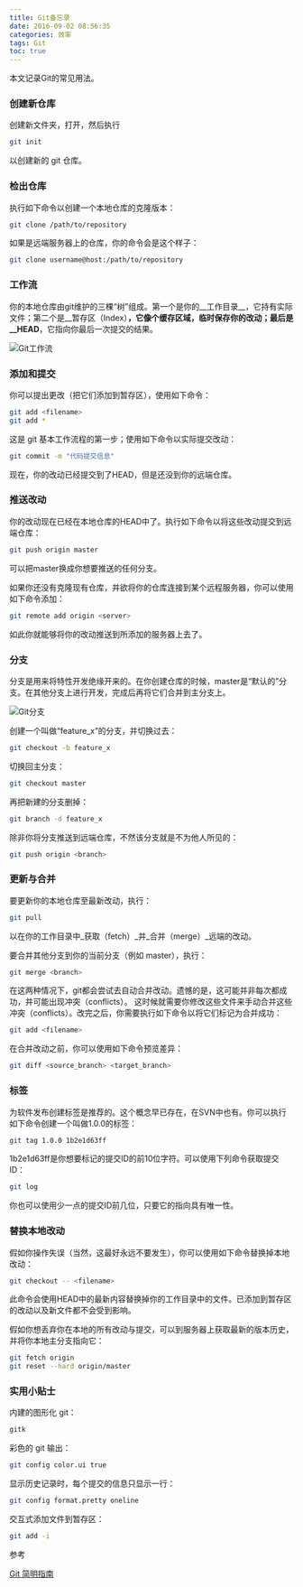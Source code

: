 ```yaml
---
title: Git备忘录
date: 2016-09-02 08:56:35
categories: 效率
tags: Git
toc: true
---
```

本文记录Git的常见用法。

### 创建新仓库

创建新文件夹，打开，然后执行 

```bash
git init
```

以创建新的 git 仓库。

### 检出仓库

执行如下命令以创建一个本地仓库的克隆版本：

```bash
git clone /path/to/repository 
```

如果是远端服务器上的仓库，你的命令会是这个样子：

```bash
git clone username@host:/path/to/repository
```

### 工作流

你的本地仓库由git维护的三棵“树”组成。第一个是你的__工作目录__，它持有实际文件；第二个是__暂存区（Index）__，它像个缓存区域，临时保存你的改动；最后是__HEAD__，它指向你最后一次提交的结果。

![Git工作流](/images/git-trees.png "Git Workflow")

### 添加和提交

你可以提出更改（把它们添加到暂存区），使用如下命令：

```bash
git add <filename>
git add *
```

这是 git 基本工作流程的第一步；使用如下命令以实际提交改动：

```bash
git commit -m "代码提交信息"
```

现在，你的改动已经提交到了HEAD，但是还没到你的远端仓库。

### 推送改动

你的改动现在已经在本地仓库的HEAD中了。执行如下命令以将这些改动提交到远端仓库：

```bash
git push origin master
```

可以把master换成你想要推送的任何分支。 

如果你还没有克隆现有仓库，并欲将你的仓库连接到某个远程服务器，你可以使用如下命令添加：

```bash
git remote add origin <server>
```

如此你就能够将你的改动推送到所添加的服务器上去了。

### 分支

分支是用来将特性开发绝缘开来的。在你创建仓库的时候，master是“默认的”分支。在其他分支上进行开发，完成后再将它们合并到主分支上。

![Git分支](/images/git-branches.png "Git Branches")

创建一个叫做“feature_x”的分支，并切换过去：

```bash
git checkout -b feature_x
```

切换回主分支：

```bash
git checkout master
```

再把新建的分支删掉：

```bash
git branch -d feature_x
```

除非你将分支推送到远端仓库，不然该分支就是不为他人所见的：

```bash
git push origin <branch>
```

### 更新与合并

要更新你的本地仓库至最新改动，执行：

```bash
git pull
```

以在你的工作目录中_获取（fetch）_并_合并（merge）_远端的改动。

要合并其他分支到你的当前分支（例如 master），执行：

```bash
git merge <branch>
```

在这两种情况下，git都会尝试去自动合并改动。遗憾的是，这可能并非每次都成功，并可能出现冲突（conflicts）。 这时候就需要你修改这些文件来手动合并这些冲突（conflicts）。改完之后，你需要执行如下命令以将它们标记为合并成功：

```bash
git add <filename>
```

在合并改动之前，你可以使用如下命令预览差异：

```bash
git diff <source_branch> <target_branch>
```

### 标签

为软件发布创建标签是推荐的。这个概念早已存在，在SVN中也有。你可以执行如下命令创建一个叫做1.0.0的标签：

```bash
git tag 1.0.0 1b2e1d63ff
```

1b2e1d63ff是你想要标记的提交ID的前10位字符。可以使用下列命令获取提交ID：

```bash
git log
```

你也可以使用少一点的提交ID前几位，只要它的指向具有唯一性。

### 替换本地改动

假如你操作失误（当然，这最好永远不要发生），你可以使用如下命令替换掉本地改动：

```bash
git checkout -- <filename>
```

此命令会使用HEAD中的最新内容替换掉你的工作目录中的文件。已添加到暂存区的改动以及新文件都不会受到影响。

假如你想丢弃你在本地的所有改动与提交，可以到服务器上获取最新的版本历史，并将你本地主分支指向它：

```bash
git fetch origin
git reset --hard origin/master
```

### 实用小贴士

内建的图形化 git：

```bash
gitk
```

彩色的 git 输出：

```bash
git config color.ui true
```

显示历史记录时，每个提交的信息只显示一行：

```bash
git config format.pretty oneline
```

交互式添加文件到暂存区：

```bash
git add -i
```

参考

[Git 简明指南](http://rogerdudler.github.io/git-guide/index.zh.html)


